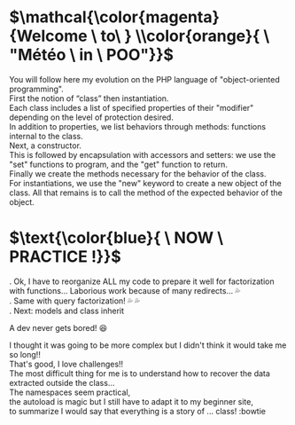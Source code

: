 # $\mathcal{\color{magenta}{Welcome \ to\ } \\color{orange}{ \ "Météo \ in \ POO"}}$<br>
You will follow here my evolution on the PHP language of "object-oriented programming".<br>
First the notion of “class” then instantiation.<br>
Each class includes a list of specified properties of their "modifier" depending on the level of protection desired.<br>
In addition to properties, we list behaviors through methods: functions internal to the class.<br>
Next, a constructor.<br>
This is followed by encapsulation with accessors and setters: we use the "set" functions to program, and the "get" function to return.<br>
Finally we create the methods necessary for the behavior of the class.<br>
For instantiations, we use the "new" keyword to create a new object of the class. All that remains is to call the method of the expected behavior of the object.<br>

# $\text{\color{blue}{ \ NOW \ PRACTICE !}}$<br>
 . Ok, I have to reorganize ALL my code to prepare it well for factorization with functions... Laborious work because of many redirects... 💦<br>
 . Same with query factorization! 💦 💦 <br>
 . Next: models and class inherit <br>
 
A dev never gets bored! :laughing:<br>

I thought it was going to be more complex but I didn't think it would take me so long!!<br>
That's good, I love challenges!!<br>
The most difficult thing for me is to understand how to recover the data extracted outside the class...<br>
The namespaces seem practical,<br>
the autoload is magic but I still have to adapt it to my beginner site,<br>
to summarize I would say that everything is a story of ... class! :bowtie <br>
